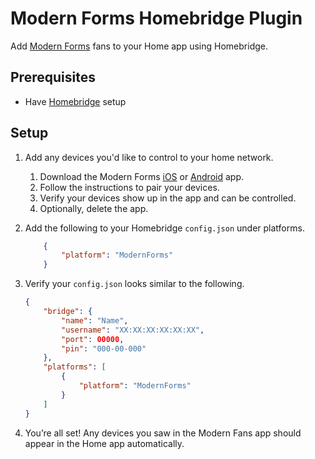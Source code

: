 # Modern Forms Homebridge Plugin

Add [Modern Forms](https://modernforms.com) fans to your Home app using Homebridge.

## Prerequisites

- Have [Homebridge](https://homebridge.io) setup

## Setup

1. Add any devices you'd like to control to your home network.
    1. Download the Modern Forms [iOS](https://apps.apple.com/us/app/modern-forms/id1425046298) or [Android](https://play.google.com/store/apps/details?id=com.WAC.PlayStore.ModernForms&hl=en_US) app.
    1. Follow the instructions to pair your devices.
    1. Verify your devices show up in the app and can be controlled.
    1. Optionally, delete the app.

1. Add the following to your Homebridge `config.json` under platforms.

    ```json
        {
            "platform": "ModernForms"
        }
    ```

1. Verify your `config.json` looks similar to the following.

    ```json
    {
        "bridge": {
            "name": "Name",
            "username": "XX:XX:XX:XX:XX:XX",
            "port": 00000,
            "pin": "000-00-000"
        },
        "platforms": [
            {
                "platform": "ModernForms"
            }
        ]
    }
    ```

1. You’re all set! Any devices you saw in the Modern Fans app should appear in the Home app automatically.


